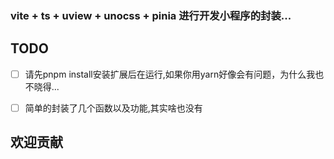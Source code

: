 ### vite + ts + uview + unocss + pinia 进行开发小程序的封装...



## TODO

- [ ] 请先pnpm install安装扩展后在运行,如果你用yarn好像会有问题，为什么我也不晓得...
- [ ] 简单的封装了几个函数以及功能,其实啥也没有


## 欢迎贡献
